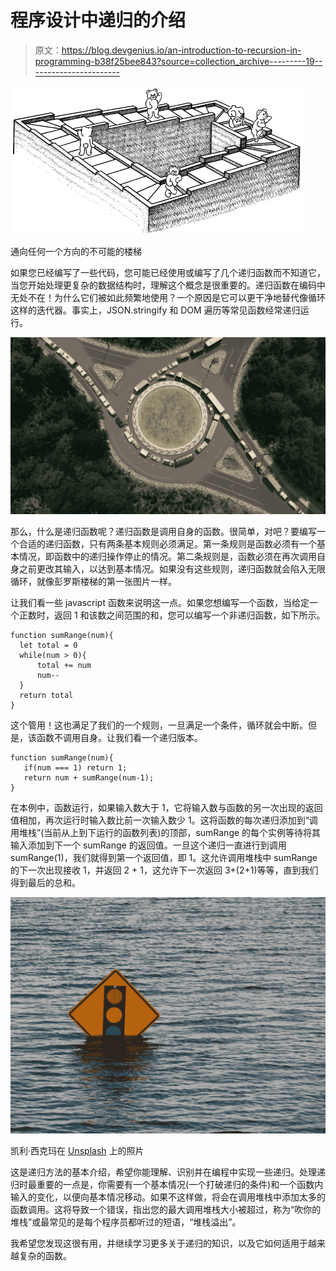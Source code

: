 # 程序设计中递归的介绍

> 原文：<https://blog.devgenius.io/an-introduction-to-recursion-in-programming-b38f25bee843?source=collection_archive---------19----------------------->

![](img/f807f8a3c3f793029ec28b1a9189a639.png)

通向任何一个方向的不可能的楼梯

如果您已经编写了一些代码，您可能已经使用或编写了几个递归函数而不知道它，当您开始处理更复杂的数据结构时，理解这个概念是很重要的。递归函数在编码中无处不在！为什么它们被如此频繁地使用？一个原因是它可以更干净地替代像循环这样的迭代器。事实上，JSON.stringify 和 DOM 遍历等常见函数经常递归运行。

![](img/2c8245b4678ceac90e30fd5be69d7dab.png)

那么，什么是递归函数呢？递归函数是调用自身的函数。很简单，对吧？要编写一个合适的递归函数，只有两条基本规则必须满足。第一条规则是函数必须有一个基本情况，即函数中的递归操作停止的情况。第二条规则是，函数必须在再次调用自身之前更改其输入，以达到基本情况。如果没有这些规则，递归函数就会陷入无限循环，就像彭罗斯楼梯的第一张图片一样。

让我们看一些 javascript 函数来说明这一点。如果您想编写一个函数，当给定一个正数时，返回 1 和该数之间范围的和，您可以编写一个非递归函数，如下所示。

```
function sumRange(num){
  let total = 0
  while(num > 0){
      total += num
      num--
  }
  return total
}
```

这个管用！这也满足了我们的一个规则，一旦满足一个条件，循环就会中断。但是，该函数不调用自身。让我们看一个递归版本。

```
function sumRange(num){
   if(num === 1) return 1;
   return num + sumRange(num-1);
}
```

在本例中，函数运行，如果输入数大于 1，它将输入数与函数的另一次出现的返回值相加，再次运行时输入数比前一次输入数少 1。这将函数的每次递归添加到“调用堆栈”(当前从上到下运行的函数列表)的顶部，sumRange 的每个实例等待将其输入添加到下一个 sumRange 的返回值。一旦这个递归一直进行到调用 sumRange(1)，我们就得到第一个返回值，即 1。这允许调用堆栈中 sumRange 的下一次出现接收 1，并返回 2 + 1，这允许下一次返回 3+(2+1)等等，直到我们得到最后的总和。

![](img/9c5600911bed341e716b89397a8fca71.png)

凯利·西克玛在 [Unsplash](https://unsplash.com?utm_source=medium&utm_medium=referral) 上的照片

这是递归方法的基本介绍，希望你能理解、识别并在编程中实现一些递归。处理递归时最重要的一点是，你需要有一个基本情况(一个打破递归的条件)和一个函数内输入的变化，以便向基本情况移动。如果不这样做，将会在调用堆栈中添加太多的函数调用。这将导致一个错误，指出您的最大调用堆栈大小被超过，称为“吹你的堆栈”或最常见的是每个程序员都听过的短语，“堆栈溢出”。

我希望您发现这很有用，并继续学习更多关于递归的知识，以及它如何适用于越来越复杂的函数。
